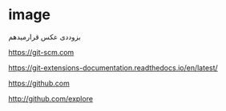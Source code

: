 # image
بزوددی عکس قرارمیدهم


https://git-scm.com


https://git-extensions-documentation.readthedocs.io/en/latest/


https://github.com


http://github.com/explore




